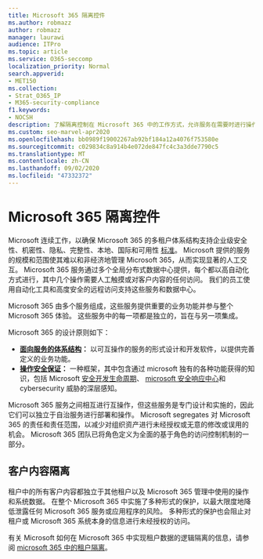 ```yaml
---
title: Microsoft 365 隔离控件
ms.author: robmazz
author: robmazz
manager: laurawi
audience: ITPro
ms.topic: article
ms.service: O365-seccomp
localization_priority: Normal
search.appverid:
- MET150
ms.collection:
- Strat_O365_IP
- M365-security-compliance
f1.keywords:
- NOCSH
description: 了解隔离控制在 Microsoft 365 中的工作方式，允许服务在需要时进行操作或保持自治。
ms.custom: seo-marvel-apr2020
ms.openlocfilehash: bb0989f19002267ab92bf184a12a4076f753580e
ms.sourcegitcommit: c029834c8a914b4e072de847fc4c3a3dde7790c5
ms.translationtype: MT
ms.contentlocale: zh-CN
ms.lasthandoff: 09/02/2020
ms.locfileid: "47332372"
---
```

# <a name="microsoft-365-isolation-controls"></a>Microsoft 365 隔离控件 

Microsoft 连续工作，以确保 Microsoft 365 的多租户体系结构支持企业级安全性、机密性、隐私、完整性、本地、国际和可用性 [标准](https://www.microsoft.com/TrustCenter/Compliance?service=Office#Icons)。 Microsoft 提供的服务的规模和范围使其难以和非经济地管理 Microsoft 365，从而实现显著的人工交互。 Microsoft 365 服务通过多个全局分布式数据中心提供，每个都以高自动化方式进行，其中几个操作需要人工触摸或对客户内容的任何访问。 我们的员工使用自动化工具和高度安全的远程访问支持这些服务和数据中心。 

Microsoft 365 由多个服务组成，这些服务提供重要的业务功能并参与整个 Microsoft 365 体验。 这些服务中的每一项都是独立的，旨在与另一项集成。

Microsoft 365 的设计原则如下：

 - **[面向服务的体系结构](https://docs.microsoft.com/previous-versions/aa480021(v=msdn.10))：** 以可互操作的服务的形式设计和开发软件，以提供完善定义的业务功能。
 - **[操作安全保证](https://www.microsoft.com/download/details.aspx?id=40872)：** 一种框架，其中包含通过 microsoft 独有的各种功能获得的知识，包括 Microsoft [安全开发生命周期](https://www.microsoft.com/sdl/default.aspx)、 [microsoft 安全响应中心](https://technet.microsoft.com/library/dn440717.aspx)和 cybersecurity 威胁的深层感知。

Microsoft 365 服务之间相互进行互操作，但这些服务是专门设计和实施的，因此它们可以独立于自治服务进行部署和操作。 Microsoft segregates 对 Microsoft 365 的责任和责任范围，以减少对组织资产进行未经授权或无意的修改或误用的机会。 Microsoft 365 团队已将角色定义为全面的基于角色的访问控制机制的一部分。

## <a name="customer-content-isolation"></a>客户内容隔离

租户中的所有客户内容都独立于其他租户以及 Microsoft 365 管理中使用的操作和系统数据。 在整个 Microsoft 365 中实施了多种形式的保护，以最大限度地降低泄露任何 Microsoft 365 服务或应用程序的风险。 多种形式的保护也会阻止对租户或 Microsoft 365 系统本身的信息进行未经授权的访问。

有关 Microsoft 如何在 Microsoft 365 中实现租户数据的逻辑隔离的信息，请参阅 [microsoft 365 中的租户隔离](microsoft-365-tenant-isolation-overview.md)。
